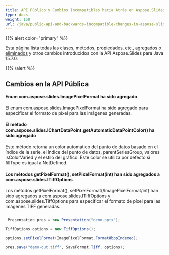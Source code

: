 ```yaml
---
title: API Público y Cambios Incompatibles hacia Atrás en Aspose.Slides para Java 15.7.0
type: docs
weight: 150
url: /java/public-api-and-backwards-incompatible-changes-in-aspose-slides-for-java-15-7-0/
---
```


{{% alert color="primary" %}} 

Esta página lista todas las clases, métodos, propiedades, etc., [agregados](/slides/java/public-api-and-backwards-incompatible-changes-in-aspose-slides-for-java-15-7-0/) o [eliminados](/slides/java/public-api-and-backwards-incompatible-changes-in-aspose-slides-for-java-15-7-0/) y otros cambios introducidos con la API Aspose.Slides para Java 15.7.0.

{{% /alert %}} 
## **Cambios en la API Pública**
#### **Enum com.aspose.slides.ImagePixelFormat ha sido agregado**
El enum com.aspose.slides.ImagePixelFormat ha sido agregado para especificar el formato de píxel para las imágenes generadas.
#### **El método com.aspose.slides.IChartDataPoint.getAutomaticDataPointColor() ha sido agregado**
Este método retorna un color automático del punto de datos basado en el índice de la serie, el índice del punto de datos, parentSeriesGroup, valores isColorVaried y el estilo del gráfico. Este color se utiliza por defecto si fillType es igual a NotDefined.
#### **Los métodos getPixelFormat(), setPixelFormat(int) han sido agregados a com.aspose.slides.ITiffOptions**
Los métodos getPixelFormat(), setPixelFormat(/ImagePixelFormat/int) han sido agregados a com.aspose.slides.ITiffOptions y com.aspose.slides.TiffOptions para especificar el formato de píxel para las imágenes TIFF generadas.

``` java

 Presentation pres = new Presentation("demo.pptx");

TiffOptions options = new TiffOptions();

options.setPixelFormat(ImagePixelFormat.Format8bppIndexed);

pres.save("demo-out.tiff", SaveFormat.Tiff, options);

```